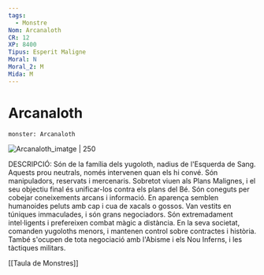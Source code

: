 ```yaml
---
tags:
  - Monstre
Nom: Arcanaloth
CR: 12
XP: 8400
Tipus: Esperit Maligne
Moral: N
Moral_2: M
Mida: M
---
```

# Arcanaloth

```statblock
monster: Arcanaloth
```

![Arcanaloth_imatge | 250](https://static.wikia.nocookie.net/forgottenrealms/images/9/90/Arcanaloth-5e.png/revision/latest/scale-to-width-down/350?cb=20171010191559)

DESCRIPCIÓ: 
Són de la família dels yugoloth, nadius de l'Esquerda de Sang. Aquests prou neutrals, només intervenen quan els hi convé. Són manipuladors, reservats i mercenaris. Sobretot viuen als Plans Malignes, i el seu objectiu final és unificar-los contra els plans del Bé. Són coneguts per cobejar coneixements arcans i informació. En aparença semblen humanoides peluts amb cap i cua de xacals o gossos. Van vestits en túniques immaculades, i són grans negociadors. Són extremadament intel·ligents i prefereixen combat màgic a distància. En la seva societat, comanden yugoloths menors, i mantenen control sobre contractes i història. També s'ocupen de tota negociació amb l'Abisme i els Nou Inferns, i les tàctiques militars.

[[Taula de Monstres]]

